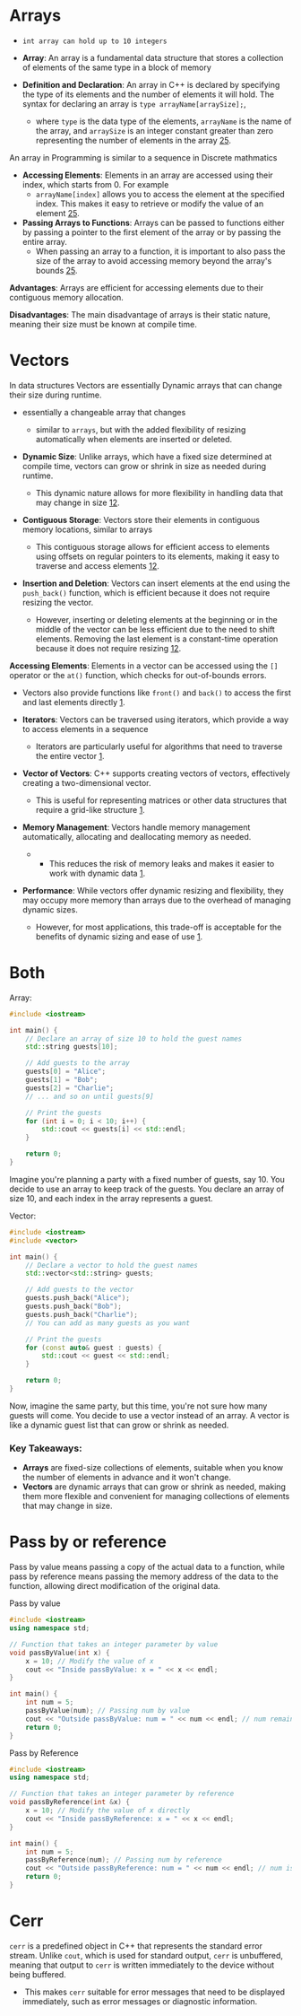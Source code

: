 # Arrays 
- `int array can hold up to 10 integers `

- **Array**: An array is a fundamental data structure that stores a collection of elements of the same type in a block of memory 
- **Definition and Declaration**: An array in C++ is declared by specifying the type of its elements and the number of elements it will hold. The syntax for declaring an array is `type arrayName[arraySize];`,
	- where `type` is the data type of the elements, `arrayName` is the name of the array, and `arraySize` is an integer constant greater than zero representing the number of elements in the array [2](https://www.tutorialspoint.com/cplusplus/cpp_arrays.htm)[5](https://www.simplilearn.com/tutorials/cpp-tutorial/cpp-array).

An array in Programming is similar to a sequence in Discrete mathmatics 

- **Accessing Elements**: Elements in an array are accessed using their index, which starts from 0. For example
	- `arrayName[index]` allows you to access the element at the specified index. This makes it easy to retrieve or modify the value of an element [2](https://www.tutorialspoint.com/cplusplus/cpp_arrays.htm)[5](https://www.simplilearn.com/tutorials/cpp-tutorial/cpp-array).
- **Passing Arrays to Functions**: Arrays can be passed to functions either by passing a pointer to the first element of the array or by passing the entire array.
	- When passing an array to a function, it is important to also pass the size of the array to avoid accessing memory beyond the array's bounds [2](https://www.tutorialspoint.com/cplusplus/cpp_arrays.htm)[5](https://www.simplilearn.com/tutorials/cpp-tutorial/cpp-array).


**Advantages**: Arrays are efficient for accessing elements due to their contiguous memory allocation.

**Disadvantages**: The main disadvantage of arrays is their static nature, meaning their size must be known at compile time.


# Vectors 
In data structures Vectors are essentially Dynamic arrays that can change their size during runtime. 
- essentially a changeable array that changes
	- similar to `arrays`, but with the added flexibility of resizing automatically when elements are inserted or deleted.

- **Dynamic Size**: Unlike arrays, which have a fixed size determined at compile time, vectors can grow or shrink in size as needed during runtime.
	- This dynamic nature allows for more flexibility in handling data that may change in size [1](https://www.mygreatlearning.com/blog/vectors-in-c/)[2](https://www.geeksforgeeks.org/vector-in-cpp-stl/).

- **Contiguous Storage**: Vectors store their elements in contiguous memory locations, similar to arrays
	- This contiguous storage allows for efficient access to elements using offsets on regular pointers to its elements, making it easy to traverse and access elements [1](https://www.mygreatlearning.com/blog/vectors-in-c/)[2](https://www.geeksforgeeks.org/vector-in-cpp-stl/).

- **Insertion and Deletion**: Vectors can insert elements at the end using the `push_back()` function, which is efficient because it does not require resizing the vector.

	- However, inserting or deleting elements at the beginning or in the middle of the vector can be less efficient due to the need to shift elements. Removing the last element is a constant-time operation because it does not require resizing [1](https://www.mygreatlearning.com/blog/vectors-in-c/)[2](https://www.geeksforgeeks.org/vector-in-cpp-stl/).

**Accessing Elements**: Elements in a vector can be accessed using the `[]` operator or the `at()` function, which checks for out-of-bounds errors.
- Vectors also provide functions like `front()` and `back()` to access the first and last elements directly [1](https://www.mygreatlearning.com/blog/vectors-in-c/).

- **Iterators**: Vectors can be traversed using iterators, which provide a way to access elements in a sequence
	- Iterators are particularly useful for algorithms that need to traverse the entire vector [1](https://www.mygreatlearning.com/blog/vectors-in-c/).

- **Vector of Vectors**: C++ supports creating vectors of vectors, effectively creating a two-dimensional vector.
	- This is useful for representing matrices or other data structures that require a grid-like structure [1](https://www.mygreatlearning.com/blog/vectors-in-c/).

- **Memory Management**: Vectors handle memory management automatically, allocating and deallocating memory as needed.
	- - This reduces the risk of memory leaks and makes it easier to work with dynamic data [1](https://www.mygreatlearning.com/blog/vectors-in-c/).

- **Performance**: While vectors offer dynamic resizing and flexibility, they may occupy more memory than arrays due to the overhead of managing dynamic sizes.
	- However, for most applications, this trade-off is acceptable for the benefits of dynamic sizing and ease of use [1](https://www.mygreatlearning.com/blog/vectors-in-c/).


# Both 
Array: 
```C++
#include <iostream>

int main() {
    // Declare an array of size 10 to hold the guest names
    std::string guests[10];

    // Add guests to the array
    guests[0] = "Alice";
    guests[1] = "Bob";
    guests[2] = "Charlie";
    // ... and so on until guests[9]

    // Print the guests
    for (int i = 0; i < 10; i++) {
        std::cout << guests[i] << std::endl;
    }

    return 0;
}
```

Imagine you're planning a party with a fixed number of guests, say 10. You decide to use an array to keep track of the guests. You declare an array of size 10, and each index in the array represents a guest.

Vector:
```C++
#include <iostream>
#include <vector>

int main() {
    // Declare a vector to hold the guest names
    std::vector<std::string> guests;

    // Add guests to the vector
    guests.push_back("Alice");
    guests.push_back("Bob");
    guests.push_back("Charlie");
    // You can add as many guests as you want

    // Print the guests
    for (const auto& guest : guests) {
        std::cout << guest << std::endl;
    }

    return 0;
}
```

Now, imagine the same party, but this time, you're not sure how many guests will come. You decide to use a vector instead of an array. A vector is like a dynamic guest list that can grow or shrink as needed.

### Key Takeaways:

- **Arrays** are fixed-size collections of elements, suitable when you know the number of elements in advance and it won't change.
- **Vectors** are dynamic arrays that can grow or shrink as needed, making them more flexible and convenient for managing collections of elements that may change in size.




# Pass by or reference 

Pass by value means passing a copy of the actual data to a function, while pass by reference means passing the memory address of the data to the function, allowing direct modification of the original data.

Pass by value 
```C++
#include <iostream>
using namespace std;

// Function that takes an integer parameter by value
void passByValue(int x) {
    x = 10; // Modify the value of x
    cout << "Inside passByValue: x = " << x << endl;
}

int main() {
    int num = 5;
    passByValue(num); // Passing num by value
    cout << "Outside passByValue: num = " << num << endl; // num remains unchanged
    return 0;
}
```

Pass by Reference 
```C++
#include <iostream>
using namespace std;

// Function that takes an integer parameter by reference
void passByReference(int &x) {
    x = 10; // Modify the value of x directly
    cout << "Inside passByReference: x = " << x << endl;
}

int main() {
    int num = 5;
    passByReference(num); // Passing num by reference
    cout << "Outside passByReference: num = " << num << endl; // num is changed
    return 0;
}
```



# Cerr
`cerr` is a predefined object in C++ that represents the standard error stream. Unlike `cout`, which is used for standard output, `cerr` is unbuffered, meaning that output to `cerr` is written immediately to the device without being buffered. 

-  This makes `cerr` suitable for error messages that need to be displayed immediately, such as error messages or diagnostic information.